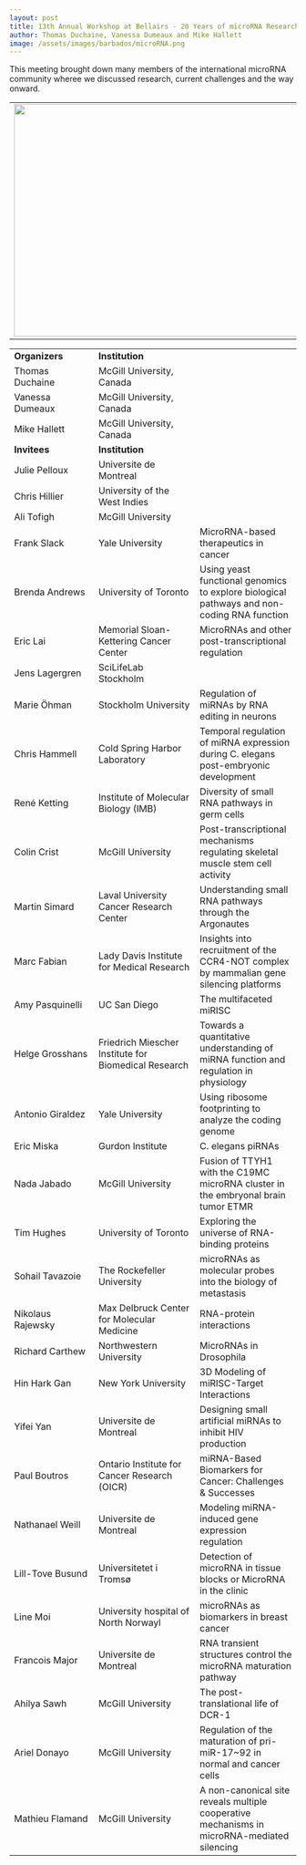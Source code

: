 ```yaml
---
layout: post
title: 13th Annual Workshop at Bellairs - 20 Years of microRNA Research
author: Thomas Duchaine, Vanessa Dumeaux and Mike Hallett
image: /assets/images/barbados/microRNA.png
---
```


This meeting brought down many members of the international microRNA community wheree we discussed research, current challenges and the way onward.

<table width="90%"><tbody><tr><td>
<center><img src="/assets/images/barbados/2014-group-picture.png" border="0" height="408" width="614"></center>
</td></tr></tbody></table>

<table class="t1" width="624" cellspacing="0" cellpadding="0">
<tbody>
<tr>
<td class="td1" valign="middle"><span class="p1"><strong>Organizers</strong></span></td>
<td class="td2" valign="middle"><span class="p1"><strong>Institution</strong></span></td>
</tr>
<tr><td width="25%">Thomas Duchaine</td><td width="30%">McGill University, Canada</td><td width="25%"></td></tr> 
<tr><td width="25%">Vanessa Dumeaux</td><td width="30%">McGill University, Canada</td><td width="25%"></td></tr> 
<tr><td width="25%">Mike Hallett</td><td width="30%">McGill University, Canada</td><td width="25%"></td></tr> 

<tr>
<td class="td1" valign="middle"><span class="p1"><strong>Invitees</strong></span></td>
<td class="td2" valign="middle"><span class="p1"><strong>Institution</strong></span></td>
</tr> 
<tr><td width="25%">Julie Pelloux</td><td width="30%">Universite de Montreal</td><td width="30%"></td></tr>
<tr><td width="25%">Chris Hillier</td><td width="30%">University of the West Indies</td><td width="30%"></td></tr>
<tr><td width="25%">Ali Tofigh</td><td width="30%">McGill University</td><td width="30%"></td></tr>
<tr><td width="25%">Frank Slack</td><td width="30%">Yale University</td><td width="30%">MicroRNA-based therapeutics in cancer</td></tr>
<tr><td width="25%">Brenda Andrews</td><td width="30%">University of Toronto</td><td width="30%">Using yeast functional genomics to explore biological pathways and non-coding RNA function</td></tr>
<tr><td width="25%">Eric Lai</td><td width="30%">Memorial Sloan-Kettering Cancer Center</td><td width="30%">MicroRNAs and other post-transcriptional regulation</td></tr>
<tr><td width="25%">Jens Lagergren</td><td width="30%">SciLifeLab Stockholm</td><td width="30%"></td></tr>
<tr><td width="25%">Marie &Ouml;hman</td><td width="30%">Stockholm University</td><td width="30%">Regulation of miRNAs by RNA editing in neurons</td></tr>
<tr><td width="25%">Chris Hammell</td><td width="30%">Cold Spring Harbor Laboratory</td><td width="30%">Temporal regulation of miRNA expression during C. elegans post-embryonic development</td></tr>
<tr><td width="25%">Ren&eacute Ketting</td><td width="30%">Institute of Molecular Biology (IMB)</td><td width="30%">Diversity of small RNA pathways in germ cells</td></tr>
<tr><td width="25%">Colin Crist</td><td width="30%">McGill University</td><td width="30%">Post-transcriptional mechanisms regulating skeletal muscle stem cell activity</td></tr>
<tr><td width="25%">Martin Simard</td><td width="30%">Laval University Cancer Research Center</td><td width="30%">Understanding small RNA pathways through the Argonautes</td></tr>
<tr><td width="25%">Marc Fabian</td><td width="30%">Lady Davis Institute for Medical Research</td><td width="30%">Insights into recruitment of the CCR4-NOT complex by mammalian gene silencing platforms</td></tr>
<tr><td width="25%">Amy Pasquinelli</td><td width="30%">UC San Diego</td><td width="30%">The multifaceted miRISC</td></tr>
<tr><td width="25%">Helge Grosshans</td><td width="30%">Friedrich Miescher Institute for Biomedical Research</td><td width="30%">Towards a quantitative understanding of miRNA function and regulation in physiology</td></tr>
<tr><td width="25%">Antonio Giraldez</td><td width="30%">Yale University</td><td width="30%">Using ribosome footprinting to analyze the coding genome</td></tr>
<tr><td width="25%">Eric Miska</td><td width="30%">Gurdon Institute</td><td width="30%">C. elegans piRNAs</td></tr>
<tr><td width="25%">Nada Jabado</td><td width="30%">McGill University</td><td width="30%">Fusion of TTYH1 with the C19MC microRNA cluster in the embryonal brain tumor ETMR</td></tr>
<tr><td width="25%">Tim Hughes</td><td width="30%">University of Toronto</td><td width="30%">Exploring the universe of RNA-binding proteins</td></tr>
<tr><td width="25%">Sohail Tavazoie</td><td width="30%">The Rockefeller University</td><td width="30%">microRNAs as molecular probes into the biology of metastasis</td></tr>
<tr><td width="25%">Nikolaus Rajewsky</td><td width="30%">Max Delbruck Center for Molecular Medicine</td><td width="30%">RNA-protein interactions</td></tr>
<tr><td width="25%">Richard Carthew</td><td width="30%">Northwestern University</td><td width="30%">MicroRNAs in Drosophila</td></tr>
<tr><td width="25%">Hin Hark Gan</td><td width="30%">New York University</td><td width="30%">3D Modeling of miRISC-Target Interactions</td></tr>
<tr><td width="25%">Yifei Yan</td><td width="30%">Universite de Montreal</td><td width="30%">Designing small artificial miRNAs to inhibit HIV production</td></tr>
<tr><td width="25%">Paul Boutros</td><td width="30%">Ontario Institute for Cancer Research (OICR)</td><td width="30%">miRNA-Based Biomarkers for Cancer: Challenges & Successes</td></tr>
<tr><td width="25%">Nathanael Weill</td><td width="30%">Universite de Montreal</td><td width="30%">Modeling miRNA-induced gene expression regulation</td></tr>
<tr><td width="25%">Lill-Tove Busund</td><td width="30%">Universitetet i Troms&oslash;</td><td width="30%">Detection of microRNA in tissue blocks or MicroRNA in the clinic</td></tr>
<tr><td width="25%">Line Moi</td><td width="30%">University hospital of North Norwayl</td><td width="30%">microRNAs as biomarkers in breast cancer</td></tr>
<tr><td width="25%">Francois Major</td><td width="30%">Universite de Montreal</td><td width="30%">RNA transient structures control the microRNA maturation pathway</td></tr>
<tr><td width="25%">Ahilya Sawh</td><td width="30%">McGill University</td><td width="30%">The post-translational life of DCR-1</td></tr>
<tr><td width="25%">Ariel Donayo</td><td width="30%">McGill University</td><td width="30%">Regulation of the maturation of pri-miR-17~92 in normal and cancer cells</td></tr>
<tr><td width="25%">Mathieu Flamand</td><td width="30%">McGill University</td><td width="30%">A non-canonical site reveals multiple cooperative mechanisms in microRNA-mediated silencing</td></tr>

</tbody></table> 

 
